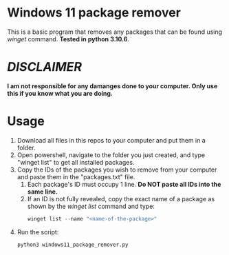 # Windows 11 package remover

This is a basic program that removes any packages that can be found using *winget* command. **Tested in python 3.10.6**.

# ***DISCLAIMER***
**I am not responsible for any damanges done to your computer. Only use this if you know what you are doing.**

# Usage
1. Download all files in this repos to your computer and put them in a folder.
2. Open powershell, navigate to the folder you just created, and type "winget list" to get all installed packages.
3. Copy the IDs of the packages you wish to remove from your computer and paste them in the "packages.txt" file.
    1. Each package's ID must occupy 1 line. **Do NOT paste all IDs into the same line.**
    2. If an ID is not fully revealed, copy the exact name of a package as shown by the *winget list* command and type:
        ```powershell
        winget list --name "<name-of-the-package>" 
        ```
4. Run the script:
    ```python
    python3 windows11_package_remover.py
    ```